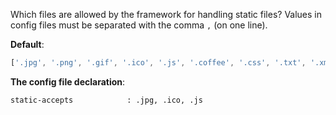 Which files are allowed by the framework for handling static files? Values in config files must be separated with the comma `,` (on one line).

__Default__:

```javascript
['.jpg', '.png', '.gif', '.ico', '.js', '.coffee', '.css', '.txt', '.xml', '.woff', '.otf', '.ttf', '.eot', '.svg', '.zip', '.rar', '.pdf', '.docx', '.xlsx', '.doc', '.xls', '.html', '.htm', '.appcache', '.map', '.ogg', '.mp4', '.mp3', '.webp', '.webm', '.swf', '.package', '.json', '.md']
```

__The config file declaration__:

```html
static-accepts            : .jpg, .ico, .js
```